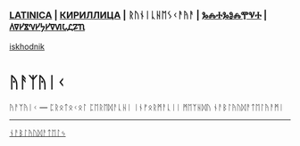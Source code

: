 ### [LATINICA](../Latn/Yazyik.md) | [КИРИЛЛИЦА](../Cyrl/Язык.md) | ᚱᚢᚾᛁᚳᚺᛖᛊᚲᚨᚤᚨ | [ⰃⰎⰀⰃⰑⰎⰉⰜⰀ](../Glag/Ⱑⰸⱏⰹⰽ.md) | [𐍓𐍠𐍔𐍮𐍝𐍔𐍟𐍔𐍠𐍜𐍡𐍚𐍐𐍴](../Perm/𐍴𐍗𐍨𐍚.md)
[iskhodnik](../KNIGA/Yazyik.md)

#  ᚤᚨᛉᚤᛁᚲ 

ᚤᚨᛉᚤᛁᚲ — ᛈᚱᛟᛏᛟᚲᛟᛚ ᛈᛖᚱᛖᛞᚨᚳᚺᛁ ᛁᚾᚠᛟᚱᛗᚨᚳᛁᛁ ᛗᛖᛉᚺᛞᚢ ᚾᚨᛒᛚᚤᚢᛞᚨᛏᛖᛚᚤᚨᛗᛁ

___
[ᚾᚨᛒᛚᚤᚢᛞᚨᛏᛖᛚᛃ](ᚾᚨᛒᛚᚤᚢᛞᚨᛏᛖᛚᛃ.md)

